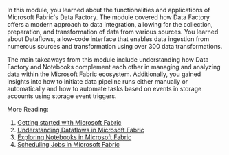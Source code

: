 In this module, you learned about the functionalities and applications of Microsoft Fabric's Data Factory. The module covered how Data Factory offers a modern approach to data integration, allowing for the collection, preparation, and transformation of data from various sources. You learned about Dataflows, a low-code interface that enables data ingestion from numerous sources and transformation using over 300 data transformations.

The main takeaways from this module include understanding how Data Factory and Notebooks complement each other in managing and analyzing data within the Microsoft Fabric ecosystem. Additionally, you gained insights into how to initiate data pipeline runs either manually or automatically and how to automate tasks based on events in storage accounts using storage event triggers.

More Reading:
1. [Getting started with Microsoft Fabric](https://docs.microsoft.com/azure/data-factory/introduction)
2. [Understanding Dataflows in Microsoft Fabric](https://docs.microsoft.com/power-query/dataflows/overview)
3. [Exploring Notebooks in Microsoft Fabric](https://docs.microsoft.com/azure/notebooks/)
4. [Scheduling Jobs in Microsoft Fabric](https://docs.microsoft.com/azure/data-factory/scheduling-and-execution)
